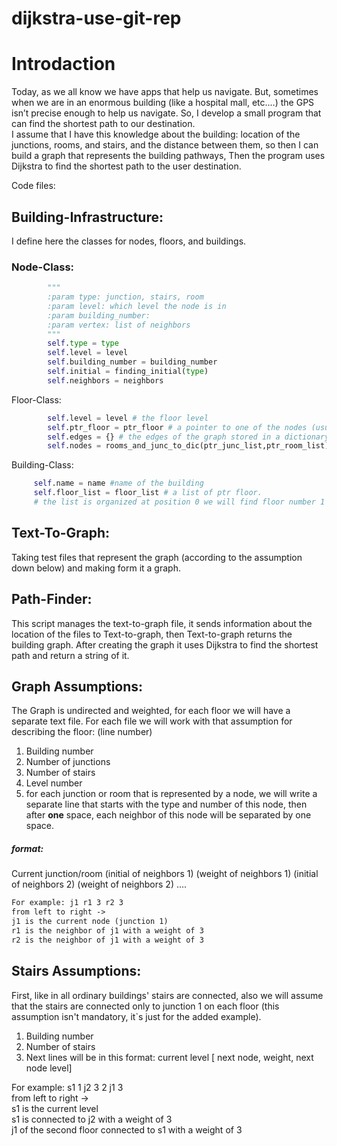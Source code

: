 # dijkstra-use-git-rep

# Introdaction
Today, as we all know we have apps that help us navigate.
But, sometimes when we are in an enormous building (like a hospital mall, etc.…) the GPS isn’t precise enough to help us navigate.
So, I develop a small program that can find the shortest path to our destination.\
I assume that I have this knowledge about the building: location of the junctions, rooms, and stairs, and the distance between them, so then I can build a graph that represents the building pathways, Then the program uses Dijkstra to find the shortest path to the user destination.

Code files:

## Building-Infrastructure:
I define here the classes for nodes, floors, and buildings. 

### Node-Class:
```python
        """
        :param type: junction, stairs, room
        :param level: which level the node is in
        :param building_number:
        :param vertex: list of neighbors
        """
        self.type = type
        self.level = level
        self.building_number = building_number
        self.initial = finding_initial(type)
        self.neighbors = neighbors
```

Floor-Class:
```python
        self.level = level # the floor level
        self.ptr_floor = ptr_floor # a pointer to one of the nodes (usually junction number 1)
        self.edges = {} # the edges of the graph stored in a dictionary (initial, weight)
        self.nodes = rooms_and_junc_to_dic(ptr_junc_list,ptr_room_list) #the nodes of the floor (junction stairs and room)
```

Building-Class:
```python 
     self.name = name #name of the building
     self.floor_list = floor_list # a list of ptr floor.
     # the list is organized at position 0 we will find floor number 1 and so on.
```

## Text-To-Graph:

Taking test files that represent the graph (according to the assumption down below) and making form it a graph.

## Path-Finder:

This script manages the text-to-graph file, it sends information about the location of the files to Text-to-graph, then Text-to-graph returns the building graph. After creating the graph it uses Dijkstra to find the shortest path and return a string of it.

## Graph Assumptions:

The Graph is undirected and weighted, for each floor we will have a separate text file. For each file we will work with that assumption for describing the floor: 
(line number)
1)	Building number
2)	Number of junctions
3)	Number of stairs
4)	Level number
5)	for each junction or room that is represented by a node, we will write a separate line that starts with the type and number of this node, 
then after **one** space, each neighbor of this node will be separated by one space.
##### format:
Current junction/room (initial of neighbors 1) (weight of neighbors 1) (initial of neighbors 2) (weight of neighbors 2) ….
```diff
For example: j1 r1 3 r2 3
from left to right ->
j1 is the current node (junction 1)
r1 is the neighbor of j1 with a weight of 3
r2 is the neighbor of j1 with a weight of 3
```
## Stairs Assumptions:

First, like in all ordinary buildings' stairs are connected, also we will assume that the stairs are connected only to junction 1 on each floor (this assumption isn't mandatory, it`s just for the added example).

1)	Building number
2)	Number of stairs 
3)	Next lines will be in this format: current level [ next node, weight, next node level]

For example: s1 1 j2 3 2 j1 3 \
from left to right -> \
s1 is the current level \
s1 is connected to j2 with a weight of 3 \
j1 of the second floor connected to s1 with a weight of 3
